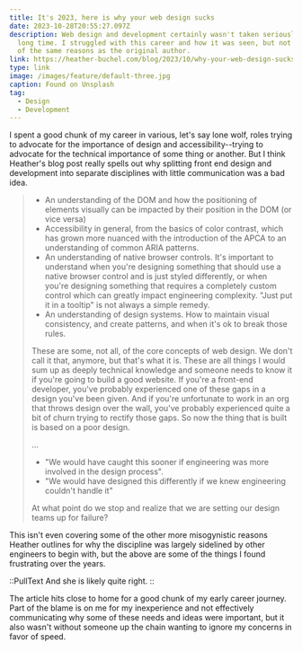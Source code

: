 ```yaml
---
title: It's 2023, here is why your web design sucks
date: 2023-10-28T20:55:27.097Z
description: Web design and development certainly wasn't taken seriously for a
  long time. I struggled with this career and how it was seen, but not for all
  of the same reasons as the original author.
link: https://heather-buchel.com/blog/2023/10/why-your-web-design-sucks/
type: link
image: /images/feature/default-three.jpg
caption: Found on Unsplash
tag:
  - Design
  - Development
---
```

I spent a good chunk of my career in various, let's say lone wolf, roles trying to advocate for the importance of design and accessibility--trying to advocate for the technical importance of some thing or another. But I think Heather's blog post really spells out why splitting front end design and development into separate disciplines with little communication was a bad idea.

> * An understanding of the DOM and how the positioning of elements visually can be impacted by their position in the DOM (or vice versa)
> * Accessibility in general, from the basics of color contrast, which has grown more nuanced with the introduction of the APCA to an understanding of common ARIA patterns.
> * An understanding of native browser controls. It's important to understand when you're designing something that should use a native browser control and is just styled differently, or when you're designing something that requires a completely custom control which can greatly impact engineering complexity. "Just put it in a tooltip" is not always a simple remedy.
> * An understanding of design systems. How to maintain visual consistency, and create patterns, and when it's ok to break those rules.
>
> These are some, not all, of the core concepts of web design. We don't call it that, anymore, but that's what it is. These are all things I would sum up as deeply technical knowledge and someone needs to know it if you're going to build a good website. If you're a front-end developer, you've probably experienced one of these gaps in a design you've been given. And if you're unfortunate to work in an org that throws design over the wall, you've probably experienced quite a bit of churn trying to rectify those gaps. So now the thing that is built is based on a poor design.
>
> ...
>
> * "We would have caught this sooner if engineering was more involved in the design process".
> * "We would have designed this differently if we knew engineering couldn't handle it"
>
> At what point do we stop and realize that we are setting our design teams up for failure?

This isn't even covering some of the other more misogynistic reasons Heather outlines for why the discipline was largely sidelined by other engineers to begin with, but the above are some of the things I found frustrating over the years.

::PullText
  And she is likely quite right.
::

The article hits close to home for a good chunk of my early career journey. Part of the blame is on me for my inexperience and not effectively communicating why some of these needs and ideas were important, but it also wasn't without someone up the chain wanting to ignore my concerns in favor of speed.